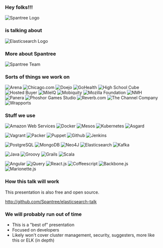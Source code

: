 ### Hey folks!!!

<img src="images/spantree.svg" alt="Spantree Logo" style="max-width: 1000px;"/>

### is talking about

<img src="images/elasticsearch.png" alt="Elasticsearch Logo" style="max-width: 1500px;"/>


### More about Spantree

<img alt="Spantree Team" src="images/team.jpg" style="max-width: 930px; max-height: 600px;"/>


### Sorts of things we work on

![Arena](images/arena.png)
![Chicago.com](images/chicagocom.png)
![Doejo](images/doejo.png)
![GoHealth](images/gohealth.png)
![High School Cube](images/highschoolcube.png)
![Hosted Buyer](images/hostedbuyer.png)
![MileIQ](images/mileiq.png)
![Mobiquity](images/mobiquity.png)
![Mozilla Foundation](images/mozilla.svg)
![NMH](images/nmh.gif)
![Panera](images/panera.png)
![Phoshor Games Studio](images/phosphor.jpg)
![Reverb.com](images/reverb.png)
![The Channel Company](images/tcc.jpg)
![Wrapports](images/wrapports.png)


### Stuff we use

![Amazon Web Services](images/aws.svg)
![Docker](images/docker.png)
![Mesos](images/mesos.png)
![Kubernetes](images/kubernetes.png)
![Asgard](images/asgard.png)

![Vagrant](images/vagrant.png)
![Packer](images/packer.png)
![Puppet](images/puppet.svg)
![Github](images/github.svg)
![Jenkins](images/jenkins.png)

![PostgreSQL](images/postgres.svg)
![MongoDB](images/mongodb.png)
![Neo4J](images/neo4j.svg)
![Elasticsearch](images/elasticsearch.png)
![Kafka](images/kafka.png)

![Java](images/java.svg)
![Groovy](images/groovy.svg)
![Grails](images/grails.svg)
![Scala](images/scala.png)

![Angular](images/angular.png)
![jQuery](images/jquery.svg)
![React.js](images/react.png)
![Coffeescript](images/coffeescript.svg)
![Backbone.js](images/backbone.png)
![Marionette.js](images/marionettejs.png)


### How this talk will work

This presentation is also free and open source.

http://github.com/Spantree/elasticsearch-talk


### We will probably run out of time

* This is a "best of" presentation
* Focused on developers
* Likely won't cover cluster management, security, suggesters, more like this or ELK (in depth)